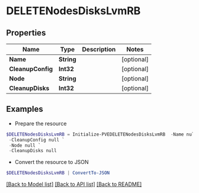 # DELETENodesDisksLvmRB
## Properties

Name | Type | Description | Notes
------------ | ------------- | ------------- | -------------
**Name** | **String** |  | [optional] 
**CleanupConfig** | **Int32** |  | [optional] 
**Node** | **String** |  | [optional] 
**CleanupDisks** | **Int32** |  | [optional] 

## Examples

- Prepare the resource
```powershell
$DELETENodesDisksLvmRB = Initialize-PVEDELETENodesDisksLvmRB  -Name null `
 -CleanupConfig null `
 -Node null `
 -CleanupDisks null
```

- Convert the resource to JSON
```powershell
$DELETENodesDisksLvmRB | ConvertTo-JSON
```

[[Back to Model list]](../README.md#documentation-for-models) [[Back to API list]](../README.md#documentation-for-api-endpoints) [[Back to README]](../README.md)

